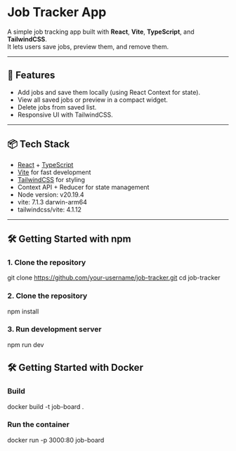 # Job Tracker App

A simple job tracking app built with **React**, **Vite**, **TypeScript**, and **TailwindCSS**.  
It lets users save jobs, preview them, and remove them.

---

## 🚀 Features
- Add jobs and save them locally (using React Context for state).
- View all saved jobs or preview in a compact widget.
- Delete jobs from saved list.
- Responsive UI with TailwindCSS.

---

## 📦 Tech Stack
- [React](https://reactjs.org/) + [TypeScript](https://www.typescriptlang.org/)
- [Vite](https://vitejs.dev/) for fast development
- [TailwindCSS](https://tailwindcss.com/) for styling
- Context API + Reducer for state management
- Node version: v20.19.4
- vite: 7.1.3 darwin-arm64
- tailwindcss/vite: 4.1.12

---

## 🛠️ Getting Started with npm

### 1. Clone the repository

git clone https://github.com/your-username/job-tracker.git
cd job-tracker

### 2. Clone the repository
npm install

### 3. Run development server
npm run dev

## 🛠️ Getting Started with Docker
### Build
docker build -t job-board .

### Run the container
docker run -p 3000:80 job-board
